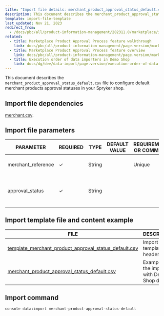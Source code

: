 ```yaml
---
title: "Import file details: merchant_product_approval_status_default.csv"
description: This document describes the merchant_product_approval_status_default.csv file to configure default merchant products approval statuses in your Spryker shop.
template: import-file-template
last_updated: Nov 21, 2023
redirect_from:
  - /docs/pbc/all/product-information-management/202311.0/marketplace/import-and-export-data/file-details-merchant-product-approval-status-default.csv.html
related:
  - title: Marketplace Product Approval Process feature walkthrough
    link: docs/pbc/all/product-information-management/page.version/marketplace/marketplace-product-approval-process-feature-overview.html
  - title: Marketplace Product Approval Process feature overview
    link: docs/pbc/all/product-information-management/page.version/marketplace/marketplace-product-approval-process-feature-overview.html
  - title: Execution order of data importers in Demo Shop
    link: docs/dg/dev/data-import/page.version/execution-order-of-data-importers.html
---
```


This document describes the `merchant_product_approval_status_default.csv` file to configure default merchant products approval statuses in your Spryker shop.

## Import file dependencies

[merchant.csv](/docs/pbc/all/merchant-management/latest/marketplace/import-and-export-data/import-file-details-merchant.csv.html).


## Import file parameters

| PARAMETER      | REQUIRED | TYPE | DEFAULT VALUE | REQUIREMENTS OR COMMENTS  | DESCRIPTION                               |
| ------------- | ---------- | ------ | ----------- | ------------------- | ------------------------------------ |
| merchant_reference | &check;             | String   |                   | Unique                        | Identifier of the merchant in the system.     |
| approval_status               | &check;             | String     |                   |  | Default approval status for the merchant products.               |


## Import template file and content example

| FILE     | DESCRIPTION    |
| -------------------------- | -------------------------- |
| [template_merchant_product_approval_status_default.csv](https://spryker.s3.eu-central-1.amazonaws.com/docs/Developer+Guide/Back-End/Data+Manipulation/Data+Ingestion/Data+Import/Data+Import+Categories/Marketplace+setup/template_merchant_product_approval_status_default.csv) | Import file template with headers only.         |
| [merchant_product_approval_status_default.csv](https://spryker.s3.eu-central-1.amazonaws.com/docs/Developer+Guide/Back-End/Data+Manipulation/Data+Ingestion/Data+Import/Data+Import+Categories/Marketplace+setup/merchant_product_approval_status_default.csv) | Example of the import file with Demo Shop data. |

## Import command

```bash
console data:import merchant-product-approval-status-default
```
